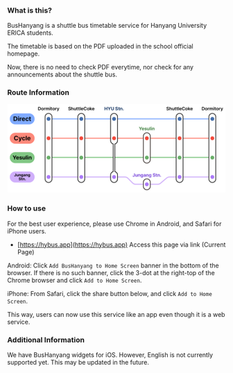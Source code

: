### What is this?

BusHanyang is a shuttle bus timetable service for Hanyang University ERICA students.

The timetable is based on the PDF uploaded in the school official homepage.

Now, there is no need to check PDF everytime, nor check for any announcements about the shuttle bus.


### Route Information

![route_info](./images/route_english_outline.png)


### How to use

For the best user experience, please use Chrome in Android, and Safari for iPhone users.

- [https://hybus.app](https://hybus.app) Access this page via link (Current Page)

Android: Click `Add BusHanyang to Home Screen` banner in the bottom of the browser. If there is no such banner, click the 3-dot at the right-top of the Chrome browser and click `Add to Home Screen`.


iPhone: From Safari, click the share button below, and click `Add to Home Screen`.


This way, users can now use this service like an app even though it is a web service.


### Additional Information

We have BusHanyang widgets for iOS. However, English is not currently supported yet. This may be updated in the future.
